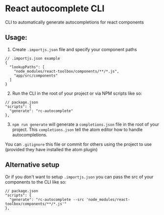 # React autocomplete CLI

CLI to automatically generate autocompletions for react components

## Usage:

1. Create `.importjs.json` file and specify your component paths

```
// .importjs.json example
{
  "lookupPaths": [
    "node_modules/react-toolbox/components/**/*.js",
    "app/src/components"
  ]
}
```

2. Run the CLI in the root of your project or via NPM scripts like so:
```
// package.json
"scripts": {
  "generate": "rc-autocomplete"
},
```

3. `npm run generate` will generate a `completions.json` file in the root of your project. This `completions.json` tell the atom editor how to handle autocompletions.

You can `.gitignore` this file or commit for others using the project to use (provided they have installed the atom plugin)

## Alternative setup

Or if you don't want to setup `.importjs.json` you can pass the src of your components to the CLI like so:
```
// package.json
"scripts": {
  "generate": "rc-autocomplete --src 'node_modules/react-toolbox/components/**/*.js'"
},
```

